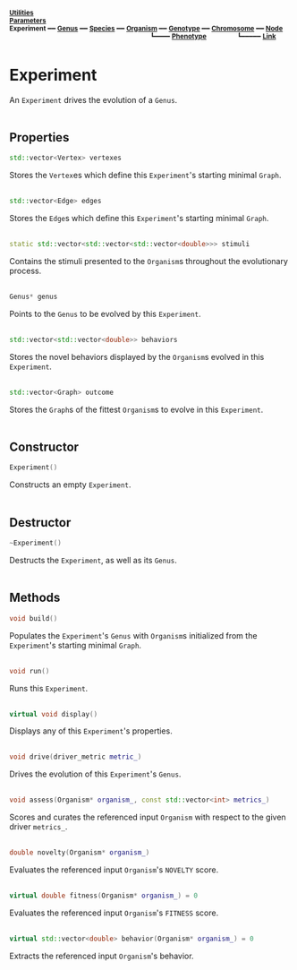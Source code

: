 <sub>**[Utilities](utilities.md)**</sub>  
<sub>**[Parameters](parameters.md)**</sub>  
<sub>**Experiment** ━━ **[Genus](genus.md)** ━━ **[Species](species.md)** ━━ **[Organism](organism.md)** ━━ **[Genotype](genotype.md)** ━━ **[Chromosome](chromosome.md)** ━━ **[Node](node.md)**</sub>  
&nbsp;&nbsp;&nbsp;&nbsp;&nbsp;&nbsp;&nbsp;&nbsp;&nbsp;&nbsp;&nbsp;&nbsp;&nbsp;&nbsp;&nbsp;&nbsp;&nbsp;&nbsp;&nbsp;&nbsp;&nbsp;&nbsp;&nbsp;&nbsp;&nbsp;&nbsp;&nbsp;&nbsp;&nbsp;&nbsp;&nbsp;&nbsp;&nbsp;&nbsp;&nbsp;&nbsp;&nbsp;&nbsp;&nbsp;&nbsp;&nbsp;&nbsp;&nbsp;&nbsp;&nbsp;&nbsp;&nbsp;&nbsp;&nbsp;&nbsp;&nbsp;&nbsp;&nbsp;&nbsp;&nbsp;&nbsp;&nbsp;&nbsp;&nbsp;&nbsp;&nbsp;&nbsp;&nbsp;
<sup>┗━━━━ **[Phenotype](phenotype.md)**</sup>
&nbsp;&nbsp;&nbsp;&nbsp;&nbsp;&nbsp;&nbsp;&nbsp;&nbsp;&nbsp;&nbsp;&nbsp;
<sup>┗━━━━━ **[Link](link.md)**</sup>  

# Experiment

An `Experiment` drives the evolution of a `Genus`.  
&nbsp;


## Properties

```C++
std::vector<Vertex> vertexes
```

Stores the `Vertex`es which define this `Experiment`'s starting minimal `Graph`.  
&nbsp;


```C++
std::vector<Edge> edges
```

Stores the `Edge`s which define this `Experiment`'s starting minimal `Graph`.  
&nbsp;


```C++
static std::vector<std::vector<std::vector<double>>> stimuli
```

Contains the stimuli presented to the `Organism`s throughout the evolutionary process.  
&nbsp;


```C++
Genus* genus
```

Points to the `Genus` to be evolved by this `Experiment`.  
&nbsp;


```C++
std::vector<std::vector<double>> behaviors
```

Stores the novel behaviors displayed by the `Organism`s evolved in this `Experiment`.  
&nbsp;


``` C++
std::vector<Graph> outcome
```

Stores the `Graph`s of the fittest `Organism`s to evolve in this `Experiment`.  
&nbsp;


## Constructor

```C++
Experiment()
```

Constructs an empty `Experiment`.  
&nbsp;


## Destructor

```C++
~Experiment()
```

Destructs the `Experiment`, as well as its `Genus`.  
&nbsp;


## Methods

```C++
void build()
```

Populates the `Experiment`'s `Genus` with `Organism`s initialized from the `Experiment`'s starting minimal `Graph`.  
&nbsp;


```C++
void run()
```

Runs this `Experiment`.  
&nbsp;


```C++
virtual void display()
```

Displays any of this `Experiment`'s properties.  
&nbsp;


```C++
void drive(driver_metric metric_)
```

Drives the evolution of this `Experiment`'s `Genus`.  
&nbsp;


```C++
void assess(Organism* organism_, const std::vector<int> metrics_)
```

Scores and curates the referenced input `Organism` with respect to the given driver `metrics_`.  
&nbsp;


```C++
double novelty(Organism* organism_)
```

Evaluates the referenced input `Organism`'s `NOVELTY` score.  
&nbsp;


```C++
virtual double fitness(Organism* organism_) = 0
```

Evaluates the referenced input `Organism`'s `FITNESS` score.  
&nbsp;


```C++
virtual std::vector<double> behavior(Organism* organism_) = 0
```

Extracts the referenced input `Organism`'s behavior.  
&nbsp;
